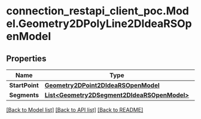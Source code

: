 # connection_restapi_client_poc.Model.Geometry2DPolyLine2DIdeaRSOpenModel

## Properties

Name | Type | Description | Notes
------------ | ------------- | ------------- | -------------
**StartPoint** | [**Geometry2DPoint2DIdeaRSOpenModel**](Geometry2DPoint2DIdeaRSOpenModel.md) |  | [optional] 
**Segments** | [**List&lt;Geometry2DSegment2DIdeaRSOpenModel&gt;**](Geometry2DSegment2DIdeaRSOpenModel.md) |  | [optional] 

[[Back to Model list]](../README.md#documentation-for-models) [[Back to API list]](../README.md#documentation-for-api-endpoints) [[Back to README]](../README.md)

